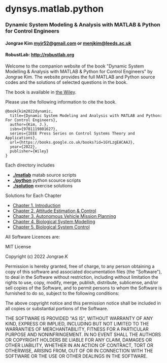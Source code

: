# dynsys.matlab.python

### Dynamic System Modeling &amp; Analysis with MATLAB &amp; Python for Control Engineers
#### Jongrae Kim <myjr52@gmail.com> or <menjkim@leeds.ac.uk>
#### RobustLab: http://robustlab.org

Welcome to the companion website of the book "Dynamic System Modelling & Analysis with MATLAB & Python for Control Engineers" by Jongrae Kim.
The website provides the full MATLAB and Python source codes and the solutions of selected questions in the book.

The book is available in [the Wiley](https://www.wiley.com/en-us/Dynamic+System+Modeling+and+Analysis+with+MATLAB+and+Python%3A+For+Control+Engineers-p-9781119801627).

Please use the following information to cite the book. 

```
@book{kim2022dynamic,
  title={Dynamic System Modeling and Analysis with MATLAB and Python: For Control Engineers},
  author={Kim, J.},
  isbn={9781119801627},
  series={IEEE Press Series on Control Systems Theory and Applications},
  url={https://books.google.co.uk/books?id=1GYLzgEACAAJ},
  year={2022},
  publisher={Wiley}
}
```
Each directory includes
- [**./matlab**](https://github.com/myjr52/dynsys.matlab.python/tree/main/matlab) matab source scripts
- [**./python**](https://github.com/myjr52/dynsys.matlab.python/tree/main/python) python scource scripts
- [**./solution**](https://github.com/myjr52/dynsys.matlab.python/tree/main/solutions) exercise solutions

Solutions for Each Chapter
- [Chapter 1. Introduction](/solutions/Chapter01.md)
- [Chapter 2. Attitude Estimation & Control](/solutions/Chapter02.md)
- [Chapter 3. Autonomous Vehicle Mission Planning](/solutions/Chapter03.md)
- [Chapter 4. Biological System Modelling](/solutions/Chapter04.md)
- [Chapter 5. Biological System Control](/solutions/Chapter05.md)

All Software Licences are:

MIT License

Copyright (c) 2022 Jongrae.K

Permission is hereby granted, free of charge, to any person obtaining a copy
of this software and associated documentation files (the "Software"), to deal
in the Software without restriction, including without limitation the rights
to use, copy, modify, merge, publish, distribute, sublicense, and/or sell
copies of the Software, and to permit persons to whom the Software is
furnished to do so, subject to the following conditions:

The above copyright notice and this permission notice shall be included in all
copies or substantial portions of the Software.

THE SOFTWARE IS PROVIDED "AS IS", WITHOUT WARRANTY OF ANY KIND, EXPRESS OR
IMPLIED, INCLUDING BUT NOT LIMITED TO THE WARRANTIES OF MERCHANTABILITY,
FITNESS FOR A PARTICULAR PURPOSE AND NONINFRINGEMENT. IN NO EVENT SHALL THE
AUTHORS OR COPYRIGHT HOLDERS BE LIABLE FOR ANY CLAIM, DAMAGES OR OTHER
LIABILITY, WHETHER IN AN ACTION OF CONTRACT, TORT OR OTHERWISE, ARISING FROM,
OUT OF OR IN CONNECTION WITH THE SOFTWARE OR THE USE OR OTHER DEALINGS IN THE
SOFTWARE.
